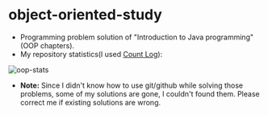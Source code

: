 # object-oriented-study
- Programming problem solution of "Introduction to Java programming"(OOP chapters).
- My repository statistics(I used [Count Log](https://codetabs.com/count-loc/count-loc-online.html)): 



![oop-stats](https://user-images.githubusercontent.com/56651041/112359525-67fc0800-8ce2-11eb-801a-797be6588aff.PNG)


- **Note:** Since I didn't know how to use git/github while solving those problems, some of my solutions are gone, I couldn't found them. Please correct me if existing solutions are wrong. 
